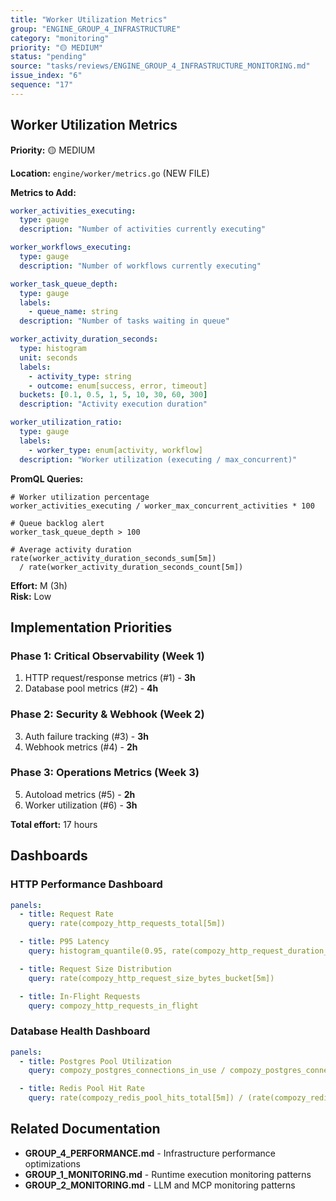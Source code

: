 ```yaml
---
title: "Worker Utilization Metrics"
group: "ENGINE_GROUP_4_INFRASTRUCTURE"
category: "monitoring"
priority: "🟡 MEDIUM"
status: "pending"
source: "tasks/reviews/ENGINE_GROUP_4_INFRASTRUCTURE_MONITORING.md"
issue_index: "6"
sequence: "17"
---
```


## Worker Utilization Metrics

**Priority:** 🟡 MEDIUM

**Location:** `engine/worker/metrics.go` (NEW FILE)

**Metrics to Add:**

```yaml
worker_activities_executing:
  type: gauge
  description: "Number of activities currently executing"

worker_workflows_executing:
  type: gauge
  description: "Number of workflows currently executing"

worker_task_queue_depth:
  type: gauge
  labels:
    - queue_name: string
  description: "Number of tasks waiting in queue"

worker_activity_duration_seconds:
  type: histogram
  unit: seconds
  labels:
    - activity_type: string
    - outcome: enum[success, error, timeout]
  buckets: [0.1, 0.5, 1, 5, 10, 30, 60, 300]
  description: "Activity execution duration"

worker_utilization_ratio:
  type: gauge
  labels:
    - worker_type: enum[activity, workflow]
  description: "Worker utilization (executing / max_concurrent)"
```

**PromQL Queries:**

```promql
# Worker utilization percentage
worker_activities_executing / worker_max_concurrent_activities * 100

# Queue backlog alert
worker_task_queue_depth > 100

# Average activity duration
rate(worker_activity_duration_seconds_sum[5m])
  / rate(worker_activity_duration_seconds_count[5m])
```

**Effort:** M (3h)  
**Risk:** Low

## Implementation Priorities

### Phase 1: Critical Observability (Week 1)

1. HTTP request/response metrics (#1) - **3h**
2. Database pool metrics (#2) - **4h**

### Phase 2: Security & Webhook (Week 2)

3. Auth failure tracking (#3) - **3h**
4. Webhook metrics (#4) - **2h**

### Phase 3: Operations Metrics (Week 3)

5. Autoload metrics (#5) - **2h**
6. Worker utilization (#6) - **3h**

**Total effort:** 17 hours

## Dashboards

### HTTP Performance Dashboard

```yaml
panels:
  - title: Request Rate
    query: rate(compozy_http_requests_total[5m])

  - title: P95 Latency
    query: histogram_quantile(0.95, rate(compozy_http_request_duration_seconds_bucket[5m]))

  - title: Request Size Distribution
    query: rate(compozy_http_request_size_bytes_bucket[5m])

  - title: In-Flight Requests
    query: compozy_http_requests_in_flight
```

### Database Health Dashboard

```yaml
panels:
  - title: Postgres Pool Utilization
    query: compozy_postgres_connections_in_use / compozy_postgres_connections_open * 100

  - title: Redis Pool Hit Rate
    query: rate(compozy_redis_pool_hits_total[5m]) / (rate(compozy_redis_pool_hits_total[5m]) + rate(compozy_redis_pool_misses_total[5m])) * 100
```

## Related Documentation

- **GROUP_4_PERFORMANCE.md** - Infrastructure performance optimizations
- **GROUP_1_MONITORING.md** - Runtime execution monitoring patterns
- **GROUP_2_MONITORING.md** - LLM and MCP monitoring patterns
